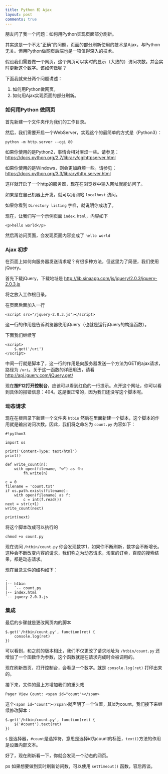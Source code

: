 ```yaml
---
title: Python 和 Ajax
layout: post
comments: true
---
```


朋友问了我一个问题：如何用Python实现页面部分刷新。

其实这是一个不太“正确”的问题，页面的部分刷新使用的技术是Ajax，与Python无关。但用Python做网页后端也是一项值得深入的技术。

假设我们需要做一个网页，这个网页可以实时的显示（大致的）访问次数。并会实时更新这个数字。该如何做呢？

下面我就来分两个问题讲述：

1. 如何用Python做网页。
2. 如何用Ajax实现页面的部分刷新。

### 如何用Python 做网页

首先新建一个文件夹作为我们的工作目录。

然后，我们需要开启一个WebServer，实现这个的最简单的方式是（Python3）：

    python -m http.server --cgi 80

如果你使用的是Python2，事情会相对麻烦一些。请参见：
https://docs.python.org/2.7/library/cgihttpserver.html

如果你使用的是Windows，则会更加麻烦一些。请参见：
https://docs.python.org/3.3/library/http.server.html

这样就开启了一个http的服务器，现在在浏览器中输入网址就能访问了。

如果是在自己机器上开发，就可以用网站 `localhost` 访问。

如果你看到 `Directory listing` 字样，就说明你成功了。

现在，让我们写一个示例页面 `index.html`，内容如下

    <p>hello world</p>

然后再访问页面，会发现页面内容变成了 `hello world`

### Ajax 初步

在页面上如何向服务器发送请求呢？有很多种方法，但这里为了简便，我们使用jQuery。

首先下载jQuery，下载地址是
http://lib.sinaapp.com/js/jquery/2.0.3/jquery-2.0.3.js

将之放入工作根目录。

在页面后面加入一行

    <script src="/jquery-2.0.3.js"></script>

这一行的作用是告诉浏览器使用jQuery（也就是运行jQuery的构造函数）。

下面我们继续写

    <script>
        $.get('/uri')
    </script>

中间一行就是脚本了，这一行的作用是向服务器发送一个方法为GET的ajax请求，路径为 `/uri`。关于这一函数的详细用法，请看
http://api.jquery.com/jQuery.get/

现在**按F12打开控制台**，应该可以看到红色的一行提示。点开这个网址，你可以看到具体的报错信息：404。这是很正常的，因为我们还没写这个脚本呢。

### 动态请求

现在在根目录下新建一个文件夹 `htbin` 然后在里面新建一个脚本，这个脚本的作用就是输出访问次数。因此，我们将之命名为 `count.py` 内容如下：

    #!python3
    
    import os
    
    print('Content-Type: text/html')
    print()
    
    def write_count(n):
        with open(filename, "w") as fh:
            fh.write(n)
    
    c = 0
    filename = 'count.txt'
    if os.path.exists(filename):
        with open(filename) as f:
            c = int(f.read())
    next = str(c+1)
    write_count(next)
    
    print(next)

将这个脚本改成可以执行的

    chmod +x count.py

现在访问 `/htbin/count.py` 你会发现数字1，如果你不断刷新，数字会不断增长。这种会不断改变内容的请求，我们称之为动态请求，淘宝的订单，百度的搜索结果，都是动态请求。

现在目录文件的结构如下：

    .
    |-- htbin
    |   `-- count.py
    |-- index.html
    `-- jquery-2.0.3.js

### 集成

最后的步骤就是更改网页内的脚本

    $.get('/htbin/count.py', function(ret) {
        console.log(ret)
    })

可以看到，和之前的版本相比，我们不仅更改了请求地址为 `/htbin/count.py` 还增加了一个函数作为参数，这个函数就是在请求完成时会被调用的。

现在刷新首页，打开控制台，会看见一个数字。就是 `console.log(ret)` 打印出来的。

接下来，文件的最上方增加我们的重头戏

    Pager View Count: <span id="count"></span>

这个`<span id="count"></span>`就声明了一个位置，其id为count，我们接下来继续修改脚本：

    $.get('/htbin/count.py', function(ret) {
        $('#count').text(ret)
    })

`$` 是选择器，`#count`是选择符，意思是选择id为count的标签，`text()`方法的作用是设置内部文本。

好了，现在刷新看一下，你就会发现一个动态的网页。

ps
如果想要做到实时刷新访问数，可以使用 `setTimeout()` 函数，容后再谈。
